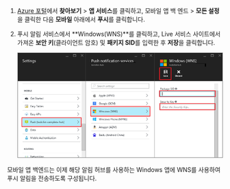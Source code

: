 
1. [Azure 포털](https://azure.portal.com/)에서 **찾아보기** > **앱 서비스**를 클릭하고, 모바일 앱 백 엔드 > **모든 설정**을 클릭한 다음 **모바일** 아래에서 **푸시**를 클릭합니다.

2. 푸시 알림 서비스에서 **Windows(WNS)**를 클릭하고, Live 서비스 사이트에서 가져온 **보안 키**(클라이언트 암호) 및 **패키지 SID**를 입력한 후 **저장**을 클릭합니다.

    ![포털에서 GCM API 키 설정하기](./media/app-service-mobile-configure-wns/mobile-push-wns-credentials.png)

모바일 앱 백엔드는 이제 해당 알림 허브를 사용하는 Windows 앱에 WNS를 사용하여 푸시 알림을 전송하도록 구성됩니다.

<!---HONumber=AcomDC_1203_2015-->